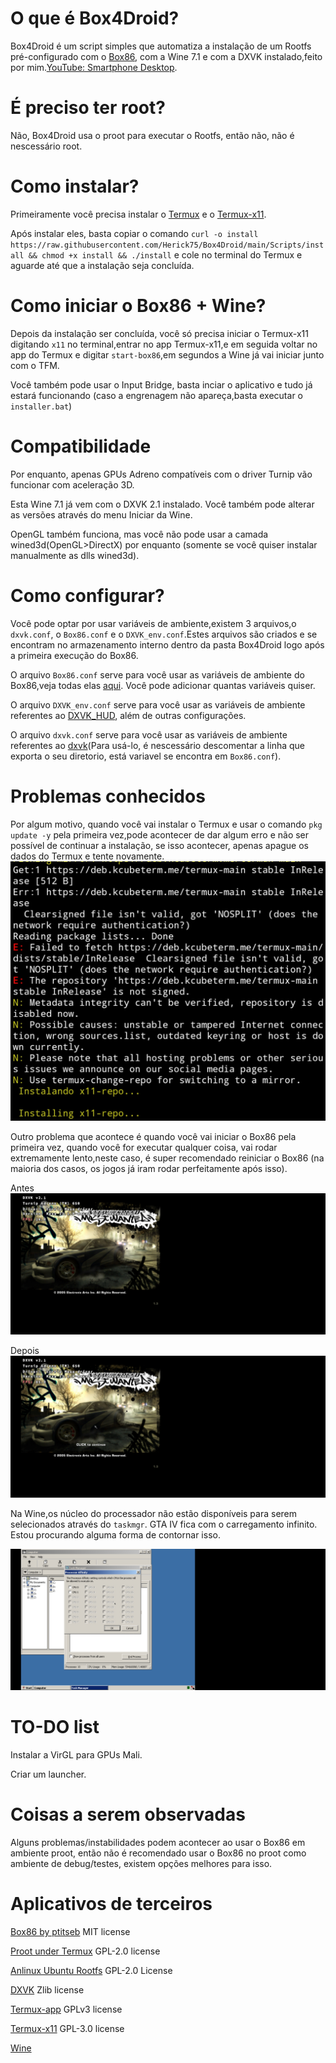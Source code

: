 # O que é Box4Droid?

Box4Droid é um script simples que automatiza a instalação de um Rootfs pré-configurado com o [Box86](https://github.com/ptitSeb/box86), com a Wine 7.1 e com a DXVK instalado,feito por mim.[YouTube: Smartphone Desktop](https://youtube.com/@smartphonedesktop4229).

# É preciso ter root?

Não, Box4Droid usa o proot para executar o Rootfs, então não, não é nescessário root.

# Como instalar?

Primeiramente você precisa instalar o [Termux](https://f-droid.org/en/packages/com.termux) e o [Termux-x11](https://github.com/termux/termux-x11/actions/runs/4385798707).

Após instalar eles, basta copiar o comando `curl -o install https://raw.githubusercontent.com/Herick75/Box4Droid/main/Scripts/install && chmod +x install && ./install`
e cole no terminal do Termux e aguarde até que a instalação seja concluída.

# Como iniciar o Box86 + Wine?

Depois da instalação ser concluída, você só precisa iniciar o Termux-x11 digitando `x11` no terminal,entrar no app Termux-x11,e em seguida voltar no app do Termux e digitar `start-box86`,em segundos a Wine já vai iniciar junto com o TFM.

Você também pode usar o Input Bridge, basta inciar o aplicativo e tudo já estará funcionando (caso a engrenagem não apareça,basta executar o `installer.bat`)

# Compatibilidade

Por enquanto, apenas GPUs Adreno compatíveis com
o driver Turnip vão funcionar com aceleração 3D.

Esta Wine 7.1 já vem com o DXVK 2.1 instalado.  Você também pode alterar as versões através do menu Iniciar da Wine.

OpenGL também funciona, mas você não pode usar a camada wined3d(OpenGL>DirectX)
por enquanto (somente se você quiser instalar manualmente as
dlls wined3d).

# Como configurar?

Você pode optar por usar variáveis de ambiente,existem 3 arquivos,o `dxvk.conf`, o `Box86.conf` e o `DXVK_env.conf`.Estes arquivos são criados e se encontram no armazenamento
interno dentro da pasta Box4Droid logo após a primeira execução do Box86. 

O arquivo `Box86.conf` serve para você usar as variáveis de ambiente do Box86,veja todas elas [aqui](https://github.com/ptitSeb/box86/blob/master/docs/USAGE.md#usage). Você pode adicionar quantas variáveis quiser.

O arquivo `DXVK_env.conf` serve para você usar as variáveis de ambiente referentes ao [DXVK_HUD](https://github.com/doitsujin/dxvk#hud), além de outras configurações.

O arquivo `dxvk.conf` serve para você usar as variáveis de ambiente referentes ao [dxvk](https://github.com/doitsujin/dxvk/blob/master/dxvk.conf)(Para usá-lo, é nescessário descomentar a linha que exporta o seu diretorio, está variavel se encontra em `Box86.conf`).

# Problemas conhecidos

Por algum motivo, quando você vai instalar o Termux e usar o comando `pkg update -y` pela primeira vez,pode acontecer de dar algum erro e não ser possível de continuar a instalação, se isso acontecer, apenas apague os dados do Termux e tente novamente.
![Screenshot](Docs/InShot_20230402_231621771.jpg)

Outro problema que acontece é quando você vai iniciar o Box86 pela primeira vez, quando você for executar qualquer coisa, vai rodar extremamente lento,neste caso, é super recomendado reiniciar o Box86 (na maioria dos casos, os jogos já iram rodar perfeitamente após isso).

Antes
![Screenshot](Docs/Screenshot_2023-04-03-12-27-57-973_com.termux.x11.jpg)

Depois
![Screenshot](Docs/Screenshot_2023-04-03-12-29-12-605_com.termux.x11.jpg)

Na Wine,os núcleo do processador não estão disponíveis para serem selecionados através do `taskmgr`. GTA IV fica com o carregamento infinito. Estou procurando alguma forma de contornar isso.

![Screenshot](Docs/Screenshot_2023-04-03-12-40-22-746_com.termux.x11.jpg)

# TO-DO list

Instalar a VirGL para GPUs Mali.

Criar um launcher.

# Coisas a serem observadas 

Alguns problemas/instabilidades podem acontecer ao usar o Box86 em ambiente proot, então não é recomendado usar o Box86 no proot como ambiente de debug/testes, existem opções melhores para isso.

# Aplicativos de terceiros
[Box86 by ptitseb](https://github.com/ptitSeb/box86) MIT license

[Proot under Termux](https://github.com/termux/proot) GPL-2.0 license

[Anlinux Ubuntu Rootfs](https://github.com/EXALAB/Anlinux-Resources/tree/master/Rootfs/Ubuntu/arm64) GPL-2.0 License

[DXVK](https://github.com/doitsujin/dxvk) Zlib license

[Termux-app](https://github.com/termux/termux-app) GPLv3 license

[Termux-x11](https://github.com/termux/termux-x11)  GPL-3.0 license

[Wine](https://wiki.winehq.org/Licensing)
